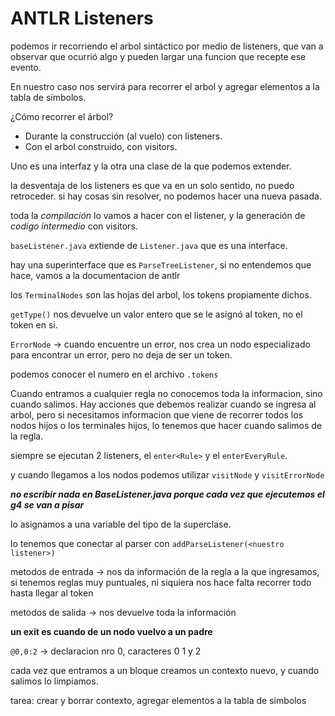 # ANTLR Listeners

podemos ir recorriendo el arbol sintáctico por medio de listeners, que van a observar que ocurrió algo y pueden largar una funcion que recepte ese evento.

En nuestro caso nos servirá para recorrer el arbol y agregar elementos a la tabla de símbolos.

¿Cómo recorrer el árbol?
- Durante la construcción (al vuelo) con listeners.
- Con el arbol construido, con visitors.

Uno es una interfaz y la otra una clase de la que podemos extender.

la desventaja de los listeners es que va en un solo sentido, no puedo retroceder. si hay cosas sin resolver, no podemos hacer una nueva pasada.

toda la _compilación_ lo vamos a hacer con el listener, y la generación de _codigo intermedio_ con visitors.

`baseListener.java` extiende de `Listener.java` que es una interface.

hay una superinterface que es `ParseTreeListener`, si no entendemos que hace, vamos a la documentacion de antlr

los `TerminalNodes` son las hojas del arbol, los tokens propiamente dichos.

`getType()` nos devuelve un valor entero que se le asignó al token, no el token en si.

`ErrorNode` -> cuando encuentre un error, nos crea un nodo especializado para encontrar un error, pero no deja de ser un token.

podemos conocer el numero en el archivo `.tokens`

Cuando entramos a cualquier regla no conocemos toda la informacion, sino cuando salimos. Hay acciones que debemos realizar cuando se ingresa al arbol, pero si necesitamos informacion que viene de recorrer todos los nodos hijos o los terminales hijos, lo tenemos que hacer cuando salimos de la regla.

siempre se ejecutan 2 listeners, el `enter<Rule>` y el `enterEveryRule`.

y cuando llegamos a los nodos podemos utilizar `visitNode` y `visitErrorNode`

___no escribir nada en BaseListener.java porque cada vez que ejecutemos el g4 se van a pisar___

lo asignamos a una variable del tipo de la superclase.

lo tenemos que conectar al parser con `addParseListener(<nuestro listener>)`

metodos de entrada -> nos da información de la regla a la que ingresamos, si tenemos reglas muy puntuales, ni siquiera nos hace falta recorrer todo hasta llegar al token

metodos de salida -> nos devuelve toda la información

**un exit es cuando de un nodo vuelvo a un padre**

`@0,0:2` -> declaracion nro 0, caracteres 0 1 y 2

cada vez que entramos a un bloque creamos un contexto nuevo, y cuando salimos lo limpiamos.

tarea: crear y borrar contexto, agregar elementos a la tabla de simbolos


